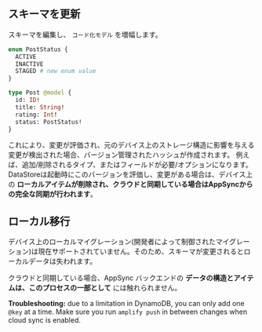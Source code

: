 
## スキーマを更新

スキーマを編集し、 `コード化モデル` を増幅します。

```graphql
enum PostStatus {
  ACTIVE
  INACTIVE
  STAGED # new enum value
}

type Post @model {
  id: ID!
  title: String!
  rating: Int!
  status: PostStatus!
}
```

これにより、変更が評価され、元のデバイス上のストレージ構造に影響を与える変更が検出された場合、バージョン管理されたハッシュが作成されます。 例えば、追加/削除されるタイプ、またはフィールドが必要/オプションになります。 DataStoreは起動時にこのバージョンを評価し、変更がある場合は、デバイス上の **ローカルアイテムが削除され、クラウドと同期している場合はAppSyncからの完全な同期が行われます**。

## ローカル移行

デバイス上のローカルマイグレーション(開発者によって制御されたマイグレーション)は現在サポートされていません。そのため、スキーマが変更されるとローカルデータは失われます。

クラウドと同期している場合、AppSync バックエンドの **データの構造とアイテムは、このプロセスの一部として** には触れられません。

<amplify-callout warning>

**Troubleshooting:** due to a limitation in DynamoDB, you can only add one `@key` at a time. Make sure you run `amplify push` in between changes when cloud sync is enabled.

</amplify-callout>
